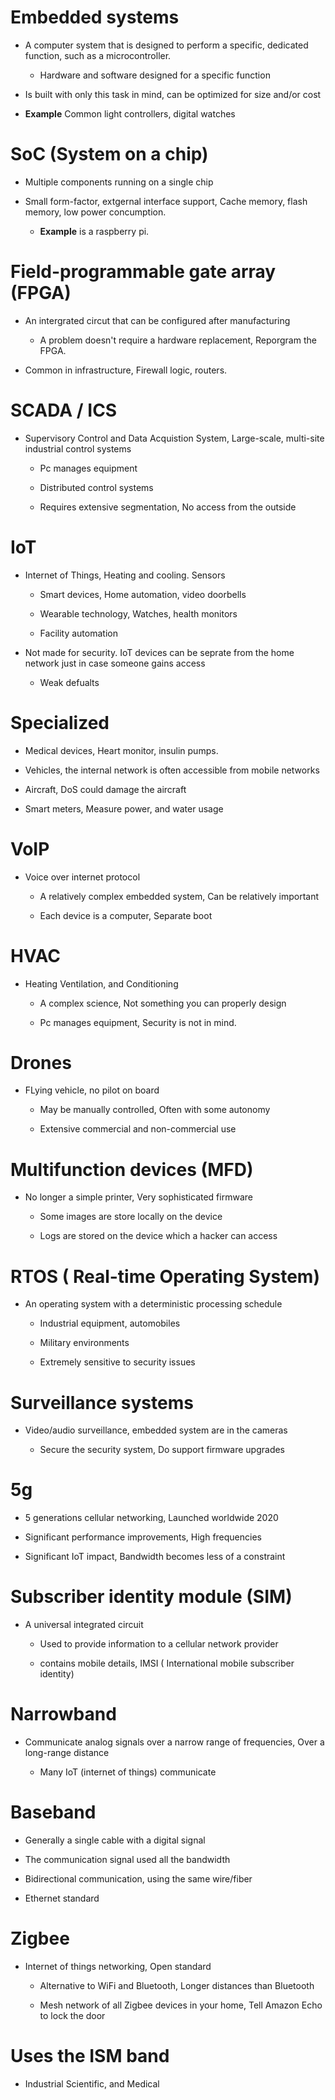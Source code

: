 # Embedded systems

- A computer system that is designed to perform a specific, dedicated function, such as a microcontroller.

  - Hardware and software designed for a specific function



- Is built with only this task in mind, can be optimized for size and/or cost



- **Example** Common light controllers, digital watches 



# SoC (System on a chip)

- Multiple components running on a single chip



- Small form-factor, extgernal interface support, Cache memory, flash memory, low power concumption. 

  - **Example** is a raspberry pi.



# Field-programmable gate array (FPGA)

- An intergrated circut that can be configured after manufacturing

  - A problem doesn't require a hardware replacement, Reporgram the FPGA. 



- Common in infrastructure, Firewall logic, routers. 



# SCADA / ICS

- Supervisory Control and Data Acquistion System, Large-scale, multi-site industrial control systems

  - Pc manages equipment

  - Distributed control systems

  - Requires extensive segmentation, No access from the outside 



# IoT

- Internet of Things, Heating and cooling. Sensors

  - Smart devices, Home automation, video doorbells

  - Wearable technology, Watches, health monitors

  - Facility automation 



- Not made for security. IoT devices can be seprate from the home network just in case someone gains access 

  - Weak defualts 





# Specialized

- Medical devices, Heart monitor, insulin pumps. 

- Vehicles, the internal network is often accessible from mobile networks

- Aircraft, DoS could damage the aircraft

- Smart meters, Measure power, and water usage 



# VoIP

- Voice over internet protocol 

  - A relatively complex embedded system, Can be relatively important

  -  Each device is a computer, Separate boot



# HVAC 

- Heating Ventilation, and Conditioning

  - A complex science, Not something you can properly design

  - Pc manages equipment, Security is not in mind.



# Drones

- FLying vehicle, no pilot on board

  - May be manually controlled, Often with some autonomy 

  - Extensive commercial and non-commercial use 



# Multifunction devices (MFD)

- No longer a simple printer, Very sophisticated firmware

  - Some images are store locally on the device

  - Logs are stored on the device which a hacker can access



# RTOS ( Real-time Operating System)

- An operating system with a deterministic processing schedule

  - Industrial equipment, automobiles 

  - Military environments

  - Extremely sensitive to security issues



# Surveillance systems

- Video/audio surveillance, embedded system are in the cameras

  - Secure the security system, Do support firmware upgrades 



# 5g

- 5 generations cellular networking, Launched worldwide 2020



- Significant performance improvements, High frequencies



- Significant IoT impact, Bandwidth becomes less of a constraint 



# Subscriber identity module (SIM)

- A universal integrated circuit 

  - Used to provide information to a cellular network provider

  - contains mobile details, IMSI ( International mobile subscriber identity)



# Narrowband

- Communicate analog signals over a narrow range of frequencies, Over a long-range distance

  - Many IoT (internet of things) communicate 



# Baseband

- Generally a single cable with a digital signal 



- The communication signal used all the bandwidth



- Bidirectional communication, using the same wire/fiber



- Ethernet standard 



# Zigbee 

- Internet of things networking, Open standard

  - Alternative to WiFi and Bluetooth, Longer distances than Bluetooth

  - Mesh network of all Zigbee devices in your home, Tell Amazon Echo to lock the door



# Uses the ISM band

- Industrial Scientific, and Medical 



















































































